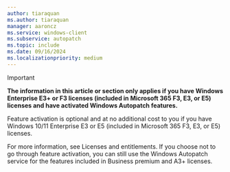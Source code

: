 ```yaml
---
author: tiaraquan
ms.author: tiaraquan
manager: aaroncz
ms.service: windows-client
ms.subservice: autopatch
ms.topic: include
ms.date: 09/16/2024
ms.localizationpriority: medium
---
```

<!--This file is used throughout the Windows Autopatch documentation. -->

> [!IMPORTANT]
> **The information in this article or section only applies if you have Windows Enterprise E3+ or F3 licenses (included in Microsoft 365 F3, E3, or E5) licenses and have activated Windows Autopatch features.**<p>Feature activation is optional and at no additional cost to you if you have Windows 10/11 Enterprise E3 or E5 (included in Microsoft 365 F3, E3, or E5) licenses.</p><p>For more information, see Licenses and entitlements. If you choose not to go through feature activation, you can still use the Windows Autopatch service for the features included in Business premium and A3+ licenses.</p>
